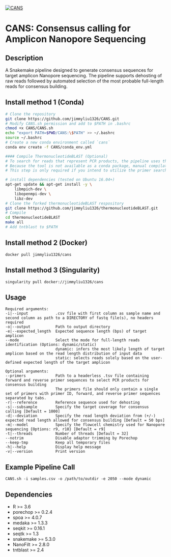 [![CANS](https://circleci.com/gh/jimmyliu1326/CANS.svg?style=svg)](https://app.circleci.com/pipelines/github/jimmyliu1326/CANS)
# CANS: Consensus calling for Amplicon Nanopore Sequencing

## Description
A Snakemake pipeline designed to generate consensus sequences for target amplicon Nanopore sequencing. The pipeline supports dehosting of raw reads followed by automated selection of the most probable full-length reads for consensus building.

## Install method 1 (Conda)

```bash
# Clone the repository
git clone https://github.com/jimmyliu1326/CANS.git
# Modify CANS.sh permission and add to $PATH in .bashrc
chmod +x CANS/CANS.sh
echo "export PATH=$PWD/CANS:\$PATH" >> ~/.bashrc
source ~/.bashrc
# Create a new conda environment called `cans`
conda env create -f CANS/conda_env.yml

#### Compile ThermonucleotideBLAST (Optional)
# To search for reads that represent PCR products, the pipeline uses thermonucleotideBLAST
# Because the tool is not available as a conda package, manual compilation is required
# This step is only required if you intend to utilize the primer search functionality

# install dependencies (tested on Ubuntu 16.04+)
apt-get update && apt-get install -y \
    libmpich-dev \
    libopenmpi-dev \
    libz-dev
# Clone the forked thermonucleotideBLAST respository
git clone https://github.com/jimmyliu1326/thermonucleotideBLAST.git
# Compile
cd thermonucleotideBLAST
make all
# Add tntblast to $PATH 
```

## Install method 2 (Docker)

```
docker pull jimmyliu1326/cans
```

## Install method 3 (Singularity)

```
singularity pull docker://jimmyliu1326/cans
```

## Usage
```
Required arguments:
-i|--input            .csv file with first column as sample name and second column as path to a DIRECTORY of fastq file(s), no headers required
-o|--output           Path to output directory
-e|--expected_length  Expected sequence length (bps) of target amplicon
--mode                Select the mode for full-length reads identification (Options: dynamic/static)
                      dynamic: infers the most likely length of target amplicon based on the read length distribution of input data
                      static: selects reads solely based on the user-defined expected length of the target amplicon

Optional arguments:
--primers             Path to a headerless .tsv file containing forward and reverse primer sequences to select PCR products for consensus building
                      The primers file should only contain a single set of primers with primer ID, forward, and reverse primer sequences separated by tabs.
-r|--reference        Reference sequence used for dehosting
-s|--subsample        Specify the target coverage for consensus calling [Default = 1000]
-d|--deviation        Specify the read length deviation from (+/-) expected read length allowed for consensus building [Default = 50 bps]
-m|--model            Specify the flowcell chemistry used for Nanopore sequencing {Options: r9, r10} [Default = r9]
-t|--threads          Number of threads [Default = 32]
--notrim              Disable adaptor trimming by Porechop
--keep-tmp            Keep all temporary files
-h|--help             Display help message
-v|--version          Print version
```

## Example Pipeline Call
```
CANS.sh -i samples.csv -o /path/to/outdir -e 2050 --mode dynamic
```

## Dependencies
* R >= 3.6
* porechop >= 0.2.4
* spoa >= 4.0.7
* medaka >= 1.3.3
* seqkit >= 0.16.1
* seqtk >= 1.3
* snakemake >= 5.3.0
* NanoFilt >= 2.8.0
* tntblast >= 2.4
